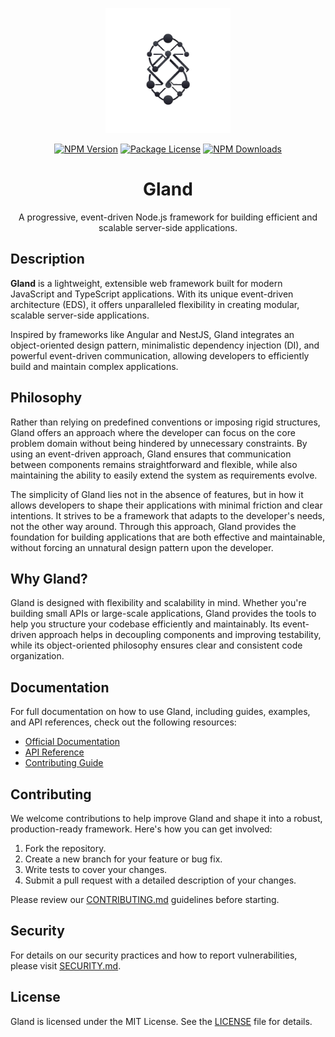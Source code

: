 <p align="center">
  <a href="#" target="blank"><img src="https://github.com/glandjs/gland/blob/main/docs/Logo.png" width="200" alt="Gland Logo" /></a>
</p>

<p align="center">
  <a href="https://npmjs.com/package/@glandjs/common" target="_blank"><img src="https://img.shields.io/npm/v/@glandjs/common.svg" alt="NPM Version" /></a>
  <a href="https://npmjs.com/package/@glandjs/common" target="_blank"><img src="https://img.shields.io/npm/l/@glandjs/common.svg" alt="Package License" /></a>
  <a href="https://npmjs.com/package/@glandjs/common" target="_blank"><img src="https://img.shields.io/npm/dm/@glandjs/common.svg" alt="NPM Downloads" /></a>
</p>

<h1 align="center">Gland</h1>

<p align="center">A progressive, event-driven Node.js framework for building efficient and scalable server-side applications.</p>

## Description

**Gland** is a lightweight, extensible web framework built for modern JavaScript and TypeScript applications. With its unique event-driven architecture (EDS), it offers unparalleled flexibility in creating modular, scalable server-side applications.

Inspired by frameworks like Angular and NestJS, Gland integrates an object-oriented design pattern, minimalistic dependency injection (DI), and powerful event-driven communication, allowing developers to efficiently build and maintain complex applications.

## Philosophy

Rather than relying on predefined conventions or imposing rigid structures, Gland offers an approach where the developer can focus on the core problem domain without being hindered by unnecessary constraints. By using an event-driven approach, Gland ensures that communication between components remains straightforward and flexible, while also maintaining the ability to easily extend the system as requirements evolve.

The simplicity of Gland lies not in the absence of features, but in how it allows developers to shape their applications with minimal friction and clear intentions. It strives to be a framework that adapts to the developer's needs, not the other way around. Through this approach, Gland provides the foundation for building applications that are both effective and maintainable, without forcing an unnatural design pattern upon the developer.

## Why Gland?

Gland is designed with flexibility and scalability in mind. Whether you're building small APIs or large-scale applications, Gland provides the tools to help you structure your codebase efficiently and maintainably. Its event-driven approach helps in decoupling components and improving testability, while its object-oriented philosophy ensures clear and consistent code organization.

## Documentation

For full documentation on how to use Gland, including guides, examples, and API references, check out the following resources:

- [Official Documentation](#)
- [API Reference](#/api)
- [Contributing Guide](https://github.com/medishen/gland/blob/main/docs/CONTRIBUTING.md)

## Contributing

We welcome contributions to help improve Gland and shape it into a robust, production-ready framework. Here's how you can get involved:

1. Fork the repository.
2. Create a new branch for your feature or bug fix.
3. Write tests to cover your changes.
4. Submit a pull request with a detailed description of your changes.

Please review our [CONTRIBUTING.md](https://github.com/medishen/gland/blob/main/docs/CONTRIBUTING.md) guidelines before starting.

## Security

For details on our security practices and how to report vulnerabilities, please visit [SECURITY.md](https://github.com/medishen/gland/blob/main/docs/SECURITY).

## License

Gland is licensed under the MIT License. See the [LICENSE](https://github.com/medishen/gland/blob/main/LICENSE) file for details.
